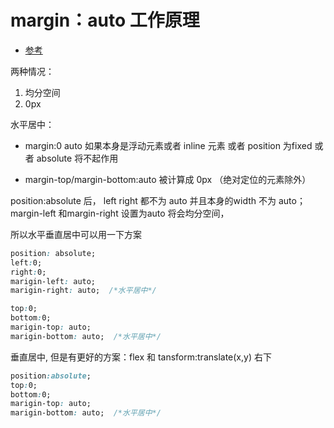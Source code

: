 # margin：auto 工作原理

- [参考](https://www.hongkiat.com/blog/css-margin-auto/)

两种情况：
1. 均分空间
2. 0px

水平居中：
- margin:0 auto   如果本身是浮动元素或者 inline 元素 或者 position 为fixed 或者 absolute   将不起作用

- margin-top/margin-bottom:auto 被计算成 0px （绝对定位的元素除外）

position:absolute 后， left right 都不为 auto 并且本身的width 不为 auto； margin-left 和margin-right 设置为auto 将会均分空间，

所以水平垂直居中可以用一下方案 
```css
position: absolute;
left:0;
right:0;
marigin-left: auto;
marigin-right: auto;  /*水平居中*/

top:0;
bottom:0;
marigin-top: auto;
marigin-bottom: auto;  /*水平居中*/
```
垂直居中, 但是有更好的方案：flex 和 tansform:translate(x,y) 右下
```css
position:absolute;
top:0;
bottom:0;
marigin-top: auto;
marigin-bottom: auto;  /*水平居中*/
```
